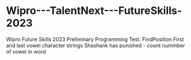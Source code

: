 # Wipro---TalentNext---FutureSkills-2023
Wipro Future Skills 2023 Preliminary Programming Test.
   FindPosition
   First and last vowel character strings
   Shashank has punished - count nummber of vowel in word
